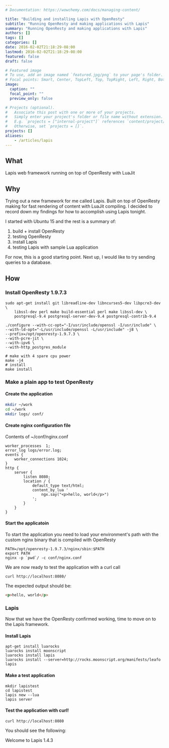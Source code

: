 ```yaml
---
# Documentation: https://wowchemy.com/docs/managing-content/

title: "Building and installing Lapis with OpenResty"
subtitle: "Running OpenResty and making applications with Lapis"
summary: "Running OpenResty and making applications with Lapis"
authors: []
tags: []
categories: []
date: 2016-02-02T21:18:29-08:00
lastmod: 2016-02-02T21:18:29-08:00
featured: false
draft: false

# Featured image
# To use, add an image named `featured.jpg/png` to your page's folder.
# Focal points: Smart, Center, TopLeft, Top, TopRight, Left, Right, BottomLeft, Bottom, BottomRight.
image:
  caption: ""
  focal_point: ""
  preview_only: false

# Projects (optional).
#   Associate this post with one or more of your projects.
#   Simply enter your project's folder or file name without extension.
#   E.g. `projects = ["internal-project"]` references `content/project/deep-learning/index.md`.
#   Otherwise, set `projects = []`.
projects: []
aliases:
    - /articles/lapis
---
```


## What

Lapis web framework running on top of OpenResty with LuaJit

## Why

Trying out a new framework for me called Lapis. Built on top of OpenResty making for fast rendering of content with LuaJit compiling. I decided to record down my findings for how to accomplish using Lapis tonight.

I started with Ubuntu 15 and the rest is a summary of:

1. build + install OpenResty
1. testing OpenResty
1. install Lapis
1. testing Lapis with sample Lua application

For now, this is a good starting point. Next up, I would like to try sending queries to a database.

## How

### Install OpenResty 1.9.7.3

```shell
sudo apt-get install git libreadline-dev libncurses5-dev libpcre3-dev \
    libssl-dev perl make build-essential perl make libssl-dev \
    postgresql-9.4 postgresql-server-dev-9.4 postgresql-contrib-9.4
    
./configure --with-cc-opt="-I/usr/include/openssl -I/usr/include" \ 
--with-ld-opt="-L/usr/include/openssl -L/usr/include" -j8 \ 
--prefix=/opt/openresty-1.9.7.3 \
--with-pcre-jit \
--with-ipv6 \
--with-http_postgres_module

# make with 4 spare cpu power
make -j4
# install
make install
```

### Make a plain app to test OpenResty

#### Create the application

```bash
mkdir ~/work
cd ~/work
mkdir logs/ conf/
```

#### Create nginx configuration file

Contents of ~/conf/nginx.conf

```
worker_processes  1;
error_log logs/error.log;
events {
    worker_connections 1024;
}
http {
    server {
        listen 8080;
        location / {
            default_type text/html;
            content_by_lua '
                ngx.say("<p>hello, world</p>")
            ';
        }
    }
}
```

#### Start the applicatoin

To start the application you need to load your environment's path with the custom nginx binary that is compiled with OpenResty

```
PATH=/opt/openresty-1.9.7.3/nginx/sbin:$PATH
export PATH
nginx -p `pwd`/ -c conf/nginx.conf
```

We are now ready to test the application with a curl call

```
curl http://localhost:8080/
```

The expected output should be:

```html
<p>hello, world</p>
```

### Lapis

Now that we have the OpenResty confirmed working, time to move on to the Lapis framework.

#### Install Lapis

```
apt-get install luarocks
luarocks install moonscript
luarocks install lapis
luarocks install --server=http://rocks.moonscript.org/manifests/leafo lapis
```

#### Make a test application

```
mkdir lapistest
cd lapistest
lapis new --lua
lapis server
```

#### Test the application with curl!

```
curl http://localhost:8080
```

You should see the following:

<!DOCTYPE HTML><html lang="en"><head><title>Lapis Page</title></head><body>Welcome to Lapis 1.4.3</body></html>
